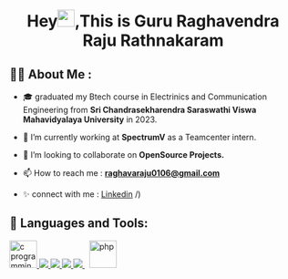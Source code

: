 <h1 align="center">Hey<img src="https://raw.githubusercontent.com/MartinHeinz/MartinHeinz/master/wave.gif" width="30px">,This is Guru Raghavendra Raju Rathnakaram</h1>

## 🙋‍♀️ **About Me :**
- 🎓 graduated my Btech course in Electrinics and Communication Engineering from **Sri Chandrasekharendra Saraswathi Viswa Mahavidyalaya University** in 2023.
  
- 🌱 I’m currently working at **SpectrumV** as a Teamcenter intern.

- 👯 I’m looking to collaborate on **OpenSource Projects.**

- 📫 How to reach me : **raghavaraju0106@gmail.com** 
  
- ✨ connect with me : [Linkedin](https://www.linkedin.com/in/raghava-rathnakaram-044a14190)
/)
  
## 🚀 **Languages and Tools:**

<p align="left"> 
<a href="https://www.cprogramming.com/" target="_blank"> <img src="https://img.icons8.com/color/48/000000/c-programming.png" alt="c programming" width="48" height="48"/> </a>
    <a href="https://www.python.org" target="_blank"> <img src="https://img.icons8.com/color/48/000000/python.png"/> </a> 
    <a href="https://developer.mozilla.org/en-US/docs/Web/HTML" target="_blank"> <img src="https://img.icons8.com/color/48/000000/html-5--v1.png"/> </a> 
    <a href="https://www.w3schools.com/css/" target="_blank"> <img src="https://img.icons8.com/color/48/000000/css3.png"/> </a> 
    <a style="padding-right:8px;" href="https://www.mysql.com/" target="_blank"> <img src="https://img.icons8.com/fluent/50/000000/mysql-logo.png"/> </a> 
    <a href="https://www.php.net/" target="_blank"> <img src="https://img.icons8.com/offices/30/000000/php-logo.png" alt="php" width="48" height="48"/> </a>   
  
</p>

<br/>


